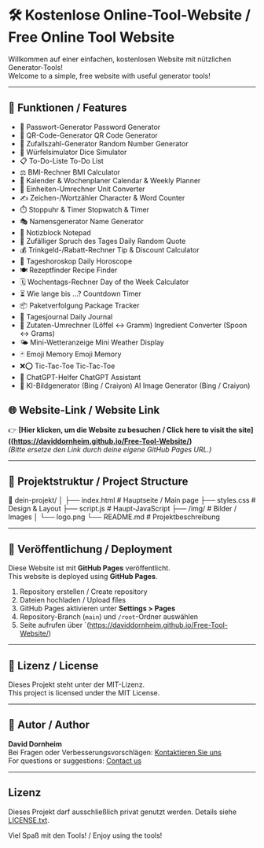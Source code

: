 # 🛠️ Kostenlose Online-Tool-Website / Free Online Tool Website

Willkommen auf einer einfachen, kostenlosen Website mit nützlichen Generator-Tools!  
Welcome to a simple, free website with useful generator tools!

---

## 📌 Funktionen / Features

- 🔐	Passwort-Generator	Password Generator
- 📱	QR-Code-Generator	QR Code Generator
- 🎲	Zufallszahl-Generator	Random Number Generator
- 🎲	Würfelsimulator	Dice Simulator
- 📋	To-Do-Liste	To-Do List
- ⚖️	BMI-Rechner	BMI Calculator
- 📅	Kalender & Wochenplaner	Calendar & Weekly Planner
- 🔄	Einheiten-Umrechner	Unit Converter
- ✍️	Zeichen-/Wortzähler	Character & Word Counter
- ⏱️	Stoppuhr & Timer	Stopwatch & Timer
- 🎭	Namensgenerator	Name Generator
- 📝	Notizblock	Notepad
- 💬	Zufälliger Spruch des Tages	Daily Random Quote
- 💰	Trinkgeld-/Rabatt-Rechner	Tip & Discount Calculator
- 🔮	Tageshoroskop	Daily Horoscope
- 🍽️	Rezeptfinder	Recipe Finder
- 🗓️	Wochentags-Rechner	Day of the Week Calculator
- ⏳	Wie lange bis …?	Countdown Timer
- 📦	Paketverfolgung	Package Tracker
- 🧾	Tagesjournal	Daily Journal
- 🥄	Zutaten-Umrechner (Löffel ↔ Gramm)	Ingredient Converter (Spoon ↔ Grams)
- 🌤️	Mini-Wetteranzeige	Mini Weather Display
- 🃏	Emoji Memory	Emoji Memory
- ❌⭕	Tic-Tac-Toe	Tic-Tac-Toe
- 🤖	ChatGPT-Helfer	ChatGPT Assistant
- 🎨	KI-Bildgenerator (Bing / Craiyon)	AI Image Generator (Bing / Craiyon)


## 🌐 Website-Link / Website Link

👉 **[Hier klicken, um die Website zu besuchen / Click here to visit the site]((https://daviddornheim.github.io/Free-Tool-Website/)**  
*(Bitte ersetze den Link durch deine eigene GitHub Pages URL.)*

---

## 📂 Projektstruktur / Project Structure

📁 dein-projekt/
│
├── index.html # Hauptseite / Main page
├── styles.css # Design & Layout
├── script.js # Haupt-JavaScript
├── /img/ # Bilder / Images
│ └── logo.png
└── README.md # Projektbeschreibung


---

## 🚀 Veröffentlichung / Deployment

Diese Website ist mit **GitHub Pages** veröffentlicht.  
This website is deployed using **GitHub Pages**.

1. Repository erstellen / Create repository
2. Dateien hochladen / Upload files
3. GitHub Pages aktivieren unter **Settings > Pages**
4. Repository-Branch (`main`) und `/root`-Ordner auswählen
5. Seite aufrufen über `(https://daviddornheim.github.io/Free-Tool-Website/)

---

## 📃 Lizenz / License

Dieses Projekt steht unter der MIT-Lizenz.  
This project is licensed under the MIT License.

---

## 👤 Autor / Author

**David Dornheim**  
Bei Fragen oder Verbesserungsvorschlägen: [Kontaktieren Sie uns](mailto:dornheim-david@web.de)  
For questions or suggestions: [Contact us](mailto:dornheim-david@web.de)

---

## Lizenz

Dieses Projekt darf ausschließlich privat genutzt werden. Details siehe [LICENSE.txt](./LICENSE.txt).

Viel Spaß mit den Tools! / Enjoy using the tools!
